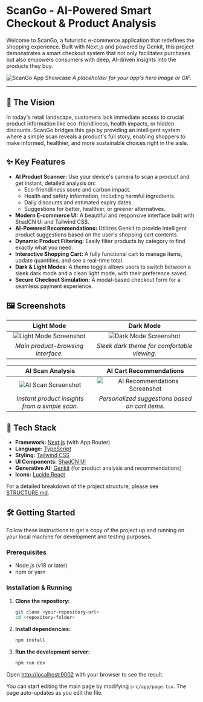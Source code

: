 # ScanGo - AI-Powered Smart Checkout & Product Analysis

Welcome to ScanGo, a futuristic e-commerce application that redefines the shopping experience. Built with Next.js and powered by Genkit, this project demonstrates a smart checkout system that not only facilitates purchases but also empowers consumers with deep, AI-driven insights into the products they buy.

![ScanGo App Showcase](https://placehold.co/1200x600.png)
*A placeholder for your app's hero image or GIF.*

---

## 🌟 The Vision

In today's retail landscape, customers lack immediate access to crucial product information like eco-friendliness, health impacts, or hidden discounts. ScanGo bridges this gap by providing an intelligent system where a simple scan reveals a product's full story, enabling shoppers to make informed, healthier, and more sustainable choices right in the aisle.

## ✨ Key Features

- **AI Product Scanner:** Use your device's camera to scan a product and get instant, detailed analysis on:
  - Eco-friendliness score and carbon impact.
  - Health and safety information, including harmful ingredients.
  - Daily discounts and estimated expiry dates.
  - Suggestions for better, healthier, or greener alternatives.
- **Modern E-commerce UI:** A beautiful and responsive interface built with ShadCN UI and Tailwind CSS.
- **AI-Powered Recommendations:** Utilizes Genkit to provide intelligent product suggestions based on the user's shopping cart contents.
- **Dynamic Product Filtering:** Easily filter products by category to find exactly what you need.
- **Interactive Shopping Cart:** A fully functional cart to manage items, update quantities, and see a real-time total.
- **Dark & Light Modes:** A theme toggle allows users to switch between a sleek dark mode and a clean light mode, with their preference saved.
- **Secure Checkout Simulation:** A modal-based checkout form for a seamless payment experience.

## 🖼️ Screenshots

| Light Mode | Dark Mode |
| :---: | :---: |
| ![Light Mode Screenshot](https://placehold.co/600x400.png) | ![Dark Mode Screenshot](https://placehold.co/600x400.png) |
| *Main product-browsing interface.* | *Sleek dark theme for comfortable viewing.* |

| AI Scan Analysis | AI Cart Recommendations |
| :---: | :---: |
| ![AI Scan Screenshot](https://placehold.co/600x400.png) | ![AI Recommendations Screenshot](https://placehold.co/600x400.png) |
| *Instant product insights from a simple scan.* | *Personalized suggestions based on cart items.* |


## 🚀 Tech Stack

- **Framework:** [Next.js](https://nextjs.org/) (with App Router)
- **Language:** [TypeScript](https://www.typescriptlang.org/)
- **Styling:** [Tailwind CSS](https://tailwindcss.com/)
- **UI Components:** [ShadCN UI](https://ui.shadcn.com/)
- **Generative AI:** [Genkit](https://firebase.google.com/docs/genkit) (for product analysis and recommendations)
- **Icons:** [Lucide React](https://lucide.dev/)

For a detailed breakdown of the project structure, please see [STRUCTURE.md](STRUCTURE.md).

## 🛠️ Getting Started

Follow these instructions to get a copy of the project up and running on your local machine for development and testing purposes.

### Prerequisites

- Node.js (v18 or later)
- npm or yarn

### Installation & Running

1.  **Clone the repository:**
    ```bash
    git clone <your-repository-url>
    cd <repository-folder>
    ```

2.  **Install dependencies:**
    ```bash
    npm install
    ```

3.  **Run the development server:**
    ```bash
    npm run dev
    ```

Open [http://localhost:9002](http://localhost:9002) with your browser to see the result.

You can start editing the main page by modifying `src/app/page.tsx`. The page auto-updates as you edit the file.
